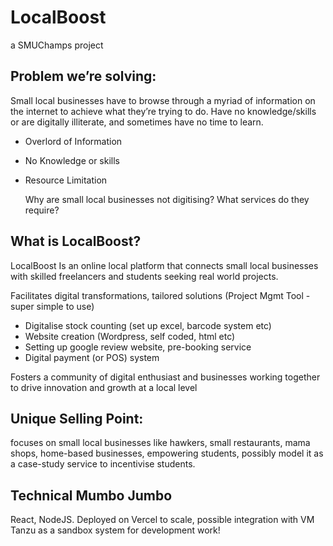 # LocalBoost
a SMUChamps project

## Problem we’re solving:
Small local businesses have to browse through a myriad of information on the internet to achieve what they’re trying to do. Have no knowledge/skills or are digitally illiterate, and sometimes have no time to learn. 

- Overlord of Information
- No Knowledge or skills
- Resource Limitation
    
    Why are small local businesses not digitising? What services do they require?

## What is LocalBoost?
LocalBoost Is an online local platform that connects small local businesses with skilled freelancers and students seeking real world projects. 

Facilitates digital transformations, tailored solutions (Project Mgmt Tool - super simple to use)

- Digitalise stock counting (set up excel, barcode system etc)
- Website creation (Wordpress, self coded, html etc)
- Setting up google review website, pre-booking service
- Digital payment (or POS) system

Fosters a community of digital enthusiast and businesses working together to drive innovation and growth at a local level

## Unique Selling Point:

focuses on small local businesses like hawkers, small restaurants, mama shops, home-based businesses, empowering students, possibly model it as a case-study service to incentivise students.


## Technical Mumbo Jumbo
React, NodeJS. Deployed on Vercel to scale, possible integration with VM Tanzu as a sandbox system for development work!
